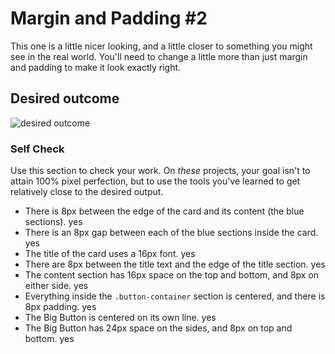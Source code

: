 # Margin and Padding #2

This one is a little nicer looking, and a little closer to something you might see in the real world. You'll need to change a little more than just margin and padding to make it look exactly right.

## Desired outcome
![desired outcome](./desired-outcome.png)

### Self Check
Use this section to check your work. On _these_ projects, your goal isn't to attain 100% pixel perfection, but to use the tools you've learned to get relatively close to the desired output.

- There is 8px between the edge of the card and its content (the blue sections). yes
- There is an 8px gap between each of the blue sections inside the card. yes
- The title of the card uses a 16px font. yes 
- There are 8px between the title text and the edge of the title section. yes
- The content section has 16px space on the top and bottom, and 8px on either side. yes 
- Everything inside the `.button-container` section is centered, and there is 8px padding. yes
- The Big Button is centered on its own line. yes
- The Big Button has 24px space on the sides, and 8px on top and bottom. yes
